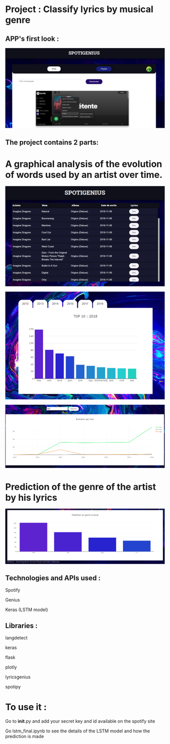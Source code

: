# Project : Classify lyrics by musical genre
## APP's first look :
![plot_look](/markdown_img/app_first_look.PNG)

## The project contains 2 parts:
# A graphical analysis of the evolution of words used by an artist over time.
![artist_look](/markdown_img/artist_first_look.PNG)<p>
![bar_look](/markdown_img/bar_graph.PNG)<p>
![plot_look](/markdown_img/word_ev.PNG)
  
# Prediction of the genre of the artist by his lyrics
![lstm_look](/markdown_img/lstm_predict.PNG)<p>
## Technologies and APIs used : 
<p>
Spotify
<p>
Genius
<p>
Keras (LSTM model)

## Libraries : 
<p>
langdetect<p>
keras<p>
flask<p>
plotly<p>
lyricsgenius<p>
spotipy<p>
  
# To use it :
Go to __init__.py and add your secret key and id available on the spotify site <p>
Go lstm_final.ipynb to see the details of the LSTM model and how the prediction is made
